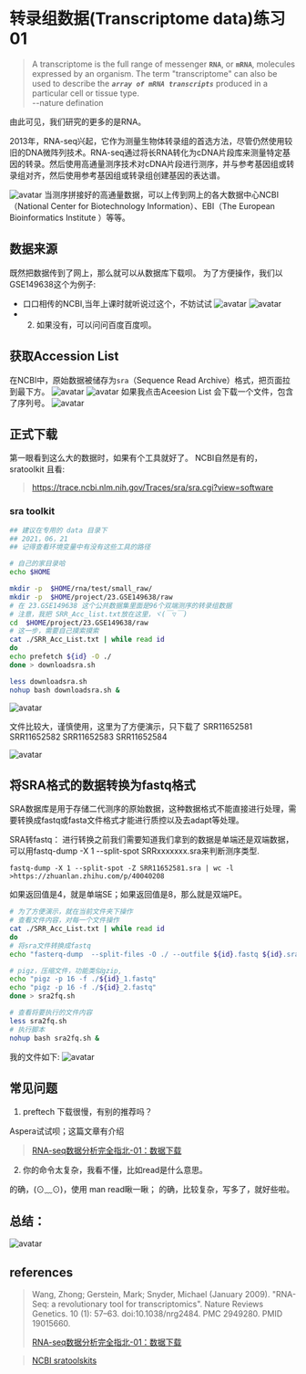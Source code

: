 # 转录组数据(Transcriptome data)练习01
>A transcriptome is the full range of messenger **`RNA`**, or **`mRNA`**, molecules expressed by an organism. The term "transcriptome" can also be used to describe the ***`array of mRNA transcripts`*** produced in a particular cell or tissue type.   
             --nature defination

由此可见，我们研究的更多的是RNA。

2013年，RNA-seq兴起，它作为测量生物体转录组的首选方法，尽管仍然使用较旧的DNA微阵列技术。RNA-seq通过将长RNA转化为cDNA片段库来测量特定基因的转录。然后使用高通量测序技术对cDNA片段进行测序，并与参考基因组或转录组对齐，然后使用参考基因组或转录组创建基因的表达谱。

![avatar](./../images/Transicrip05.png)
当测序拼接好的高通量数据，可以上传到网上的各大数据中心NCBI（National Center for Biotechnology Information）、EBI（The European Bioinformatics Institute ）等等。


## 数据来源
既然把数据传到了网上，那么就可以从数据库下载呗。
为了方便操作，我们以GSE149638这个为例子:
-  口口相传的NCBI,当年上课时就听说过这个，不妨试试
![avatar](./../images/tutorTranscrip.png)
![avatar](./../images/tutorTransm02.png)
- 2. 如果没有，可以问问百度百度呗。

## 获取Accession List

在NCBI中，原始数据被储存为`sra`（Sequence Read Archive）格式，把页面拉到最下方。
![avatar](./../images/tutorTransp03.png)
![avatar](./../images/tutorTranscrip08.png)
如果我点击Aceesion List 会下载一个文件，包含了序列号。
![avatar](./../images/tutorTransmp04.png)

## 正式下载
第一眼看到这么大的数据时，如果有个工具就好了。
NCBI自然是有的，sratoolkit
且看:
>https://trace.ncbi.nlm.nih.gov/Traces/sra/sra.cgi?view=software

### sra toolkit

```bash
## 建议在专用的 data 目录下
## 2021，06，21
## 记得查看环境变量中有没有这些工具的路径

# 自己的家目录哈
echo $HOME

mkdir -p  $HOME/rna/test/small_raw/
mkdir -p  $HOME/project/23.GSE149638/raw
# 在 23.GSE149638 这个公共数据集里面是96个双端测序的转录组数据
# 注意，我把 SRR_Acc_list.txt放在这里，ヾ(￣▽￣)
cd  $HOME/project/23.GSE149638/raw
# 这一步，需要自己摸索摸索
cat ./SRR_Acc_List.txt | while read id
do
echo prefetch ${id} -O ./
done > downloadsra.sh

less downloadsra.sh
nohup bash downloadsra.sh &
```
![avatar](./../images/Transcrip03.png)

文件比较大，谨慎使用，这里为了方便演示，只下载了
SRR11652581
SRR11652582
SRR11652583
SRR11652584

![avatar](./../images/transcript04.png)
## 将SRA格式的数据转换为fastq格式
SRA数据库是用于存储二代测序的原始数据，这种数据格式不能直接进行处理，需要转换成fastq或fasta文件格式才能进行质控以及去adapt等处理。

SRA转fastq：
进行转换之前我们需要知道我们拿到的数据是单端还是双端数据，可以用fastq-dump -X 1 --split-spot SRRxxxxxxx.sra来判断测序类型.

```
fastq-dump -X 1 --split-spot -Z SRR11652581.sra | wc -l
>https://zhuanlan.zhihu.com/p/40040208
```
如果返回值是4，就是单端SE；如果返回值是8，那么就是双端PE。

```bash
# 为了方便演示，就在当前文件夹下操作
# 查看文件内容，对每一个文件操作
cat ./SRR_Acc_List.txt | while read id
do
# 将sra文件转换成fastq
echo "fasterq-dump  --split-files -O ./ --outfile ${id}.fastq ${id}.sra"    # 这一步使用fastq-dump或fasterq-dump都可以

# pigz，压缩文件，功能类似gzip, 
echo "pigz -p 16 -f ./${id}_1.fastq"
echo "pigz -p 16 -f ./${id}_2.fastq"
done > sra2fq.sh

# 查看将要执行的文件内容
less sra2fq.sh
# 执行脚本
nohup bash sra2fq.sh &
```
我的文件如下:
![avatar](./../images/Transicrip06.png)
## 常见问题
1. preftech 下载很慢，有别的推荐吗？

Aspera试试呗；这篇文章有介绍
>[RNA-seq数据分析完全指北-01：数据下载](https://mp.weixin.qq.com/s?__biz=MzUzMTEwODk0Ng==&mid=2247496322&idx=2&sn=f9c78a63e8fd4d9f28b86d028d9c2f1c&chksm=fa4537bfcd32bea9417ef4766344019431743f90171f675c425b6ba0e81c91860e0d60ba88bc&scene=178&cur_album_id=1749887454125293572#rd)

2. 你的命令太复杂，我看不懂，比如read是什么意思。

的确，(⊙﹏⊙)，使用 man read瞅一瞅；
的确，比较复杂，写多了，就好些啦。

## 总结：
![avatar](./../images/tutorTranscrip1.png)
<!-- 这里该画张图，就可以啦，但是不清楚怎么画图 -->
## references
> Wang, Zhong; Gerstein, Mark; Snyder, Michael (January 2009). "RNA-Seq: a revolutionary tool for transcriptomics". Nature Reviews Genetics. 10 (1): 57–63. doi:10.1038/nrg2484. PMC 2949280. PMID 19015660.
> 
>[RNA-seq数据分析完全指北-01：数据下载](https://mp.weixin.qq.com/s?__biz=MzUzMTEwODk0Ng==&mid=2247496322&idx=2&sn=f9c78a63e8fd4d9f28b86d028d9c2f1c&chksm=fa4537bfcd32bea9417ef4766344019431743f90171f675c425b6ba0e81c91860e0d60ba88bc&scene=178&cur_album_id=1749887454125293572#rd)

>[NCBI sratoolskits](https://github.com/ncbi/sra-tools)
>